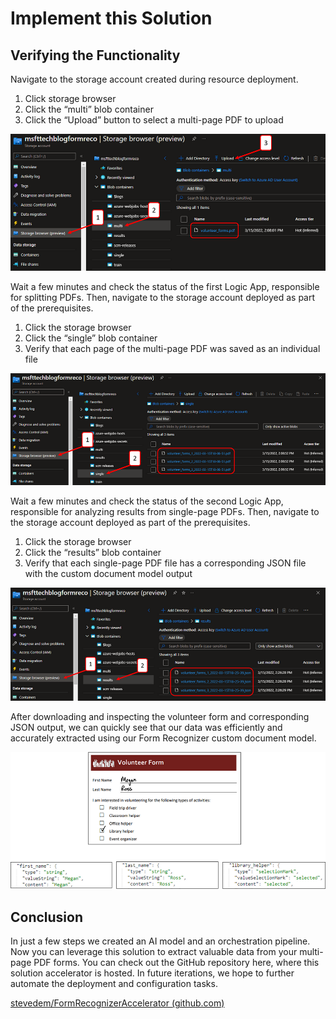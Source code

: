 # Implement this Solution

## Verifying the Functionality

Navigate to the storage account created during resource deployment.

1. Click storage browser
2. Click the “multi” blob container
3. Click the “Upload” button to select a multi-page PDF to upload

![Verify - Upload multi-page PDF](images/040-verify-upload-multi-page-pdf.png)

Wait a few minutes and check the status of the first Logic App, responsible for splitting PDFs. Then, navigate to the storage account deployed as part of the prerequisites.

 

1. Click the storage browser
2. Click the “single” blob container
3. Verify that each page of the multi-page PDF was saved as an individual file

![Verify - Check for single-page PDFs](images/041-verify-check-for-single-page-pdfs.png)

Wait a few minutes and check the status of the second Logic App, responsible for analyzing results from single-page PDFs. Then, navigate to the storage account deployed as part of the prerequisites.

 

1. Click the storage browser
2. Click the “results” blob container
3. Verify that each single-page PDF file has a corresponding JSON file with the custom document model output 

![Verify - Check for analysis results JSON files](images/042-verify-check-for-analysis-results-jsons.png)

After downloading and inspecting the volunteer form and corresponding JSON output, we can quickly see that our data was efficiently and accurately extracted using our Form Recognizer custom document model.

![Verify - Results](images/043-verify-results.png)

## Conclusion
 

In just a few steps we created an AI model and an orchestration pipeline. Now you can leverage this solution to extract valuable data from your multi-page PDF forms. You can check out the GitHub repository here, where this solution accelerator is hosted. In future iterations, we hope to further automate the deployment and configuration tasks.

[stevedem/FormRecognizerAccelerator (github.com)](https://github.com/stevedem/FormRecognizerAccelerator)